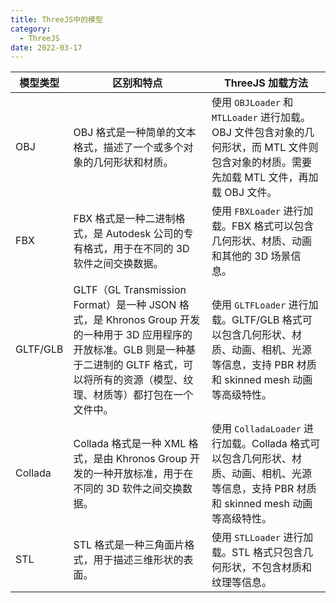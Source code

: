 ```yaml
---
title: ThreeJS中的模型
category:
  - ThreeJS
date: 2022-03-17
---
```


| 模型类型 | 区别和特点                                                                                                                                                                                            | ThreeJS 加载方法                                                                                                                          |
| -------- | ----------------------------------------------------------------------------------------------------------------------------------------------------------------------------------------------------- | ----------------------------------------------------------------------------------------------------------------------------------------- |
| OBJ      | OBJ 格式是一种简单的文本格式，描述了一个或多个对象的几何形状和材质。                                                                                                                                  | 使用 `OBJLoader` 和 `MTLLoader` 进行加载。OBJ 文件包含对象的几何形状，而 MTL 文件则包含对象的材质。需要先加载 MTL 文件，再加载 OBJ 文件。 |
| FBX      | FBX 格式是一种二进制格式，是 Autodesk 公司的专有格式，用于在不同的 3D 软件之间交换数据。                                                                                                              | 使用 `FBXLoader` 进行加载。FBX 格式可以包含几何形状、材质、动画和其他的 3D 场景信息。                                                     |
| GLTF/GLB | GLTF（GL Transmission Format）是一种 JSON 格式，是 Khronos Group 开发的一种用于 3D 应用程序的开放标准。GLB 则是一种基于二进制的 GLTF 格式，可以将所有的资源（模型、纹理、材质等）都打包在一个文件中。 | 使用 `GLTFLoader` 进行加载。GLTF/GLB 格式可以包含几何形状、材质、动画、相机、光源等信息，支持 PBR 材质和 skinned mesh 动画等高级特性。    |
| Collada  | Collada 格式是一种 XML 格式，是由 Khronos Group 开发的一种开放标准，用于在不同的 3D 软件之间交换数据。                                                                                                | 使用 `ColladaLoader` 进行加载。Collada 格式可以包含几何形状、材质、动画、相机、光源等信息，支持 PBR 材质和 skinned mesh 动画等高级特性。  |
| STL      | STL 格式是一种三角面片格式，用于描述三维形状的表面。                                                                                                                                                  | 使用 `STLLoader` 进行加载。STL 格式只包含几何形状，不包含材质和纹理等信息。                                                               |
